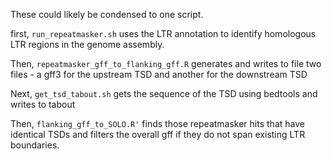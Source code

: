 These could likely be condensed to one script.

first, ```run_repeatmasker.sh``` uses the LTR annotation to identify homologous LTR regions in the genome assembly.

Then, ```repeatmasker_gff_to_flanking_gff.R``` generates and writes to file two files - a gff3 for the upstream TSD and another for the downstream TSD

Next, ```get_tsd_tabout.sh``` gets the sequence of the TSD using bedtools and writes to tabout

Then, ```flanking_gff_to_SOLO.R'``` finds those repeatmasker hits that have identical TSDs and filters the overall gff if they do not span existing LTR boundaries.
